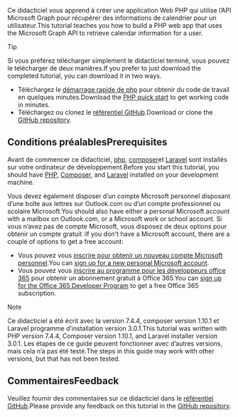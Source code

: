 <!-- markdownlint-disable MD002 MD041 -->

<span data-ttu-id="cda58-101">Ce didacticiel vous apprend à créer une application Web PHP qui utilise l’API Microsoft Graph pour récupérer des informations de calendrier pour un utilisateur.</span><span class="sxs-lookup"><span data-stu-id="cda58-101">This tutorial teaches you how to build a PHP web app that uses the Microsoft Graph API to retrieve calendar information for a user.</span></span>

> [!TIP]
> <span data-ttu-id="cda58-102">Si vous préférez télécharger simplement le didacticiel terminé, vous pouvez le télécharger de deux manières.</span><span class="sxs-lookup"><span data-stu-id="cda58-102">If you prefer to just download the completed tutorial, you can download it in two ways.</span></span>
>
> - <span data-ttu-id="cda58-103">Téléchargez le [démarrage rapide de php](https://developer.microsoft.com/graph/quick-start?platform=option-php) pour obtenir du code de travail en quelques minutes.</span><span class="sxs-lookup"><span data-stu-id="cda58-103">Download the [PHP quick start](https://developer.microsoft.com/graph/quick-start?platform=option-php) to get working code in minutes.</span></span>
> - <span data-ttu-id="cda58-104">Téléchargez ou clonez le [référentiel GitHub](https://github.com/microsoftgraph/msgraph-training-phpapp).</span><span class="sxs-lookup"><span data-stu-id="cda58-104">Download or clone the [GitHub repository](https://github.com/microsoftgraph/msgraph-training-phpapp).</span></span>

## <a name="prerequisites"></a><span data-ttu-id="cda58-105">Conditions préalables</span><span class="sxs-lookup"><span data-stu-id="cda58-105">Prerequisites</span></span>

<span data-ttu-id="cda58-106">Avant de commencer ce didacticiel, [php](http://php.net/downloads.php), [composer](https://getcomposer.org/)et [Laravel](https://laravel.com/) sont installés sur votre ordinateur de développement.</span><span class="sxs-lookup"><span data-stu-id="cda58-106">Before you start this tutorial, you should have [PHP](http://php.net/downloads.php), [Composer](https://getcomposer.org/), and [Laravel](https://laravel.com/) installed on your development machine.</span></span>

<span data-ttu-id="cda58-107">Vous devez également disposer d’un compte Microsoft personnel disposant d’une boîte aux lettres sur Outlook.com ou d’un compte professionnel ou scolaire Microsoft.</span><span class="sxs-lookup"><span data-stu-id="cda58-107">You should also have either a personal Microsoft account with a mailbox on Outlook.com, or a Microsoft work or school account.</span></span> <span data-ttu-id="cda58-108">Si vous n’avez pas de compte Microsoft, vous disposez de deux options pour obtenir un compte gratuit :</span><span class="sxs-lookup"><span data-stu-id="cda58-108">If you don't have a Microsoft account, there are a couple of options to get a free account:</span></span>

- <span data-ttu-id="cda58-109">Vous pouvez vous [inscrire pour obtenir un nouveau compte Microsoft personnel](https://signup.live.com/signup?wa=wsignin1.0&rpsnv=12&ct=1454618383&rver=6.4.6456.0&wp=MBI_SSL_SHARED&wreply=https://mail.live.com/default.aspx&id=64855&cbcxt=mai&bk=1454618383&uiflavor=web&uaid=b213a65b4fdc484382b6622b3ecaa547&mkt=E-US&lc=1033&lic=1).</span><span class="sxs-lookup"><span data-stu-id="cda58-109">You can [sign up for a new personal Microsoft account](https://signup.live.com/signup?wa=wsignin1.0&rpsnv=12&ct=1454618383&rver=6.4.6456.0&wp=MBI_SSL_SHARED&wreply=https://mail.live.com/default.aspx&id=64855&cbcxt=mai&bk=1454618383&uiflavor=web&uaid=b213a65b4fdc484382b6622b3ecaa547&mkt=E-US&lc=1033&lic=1).</span></span>
- <span data-ttu-id="cda58-110">Vous pouvez vous [inscrire au programme pour les développeurs office 365](https://developer.microsoft.com/office/dev-program) pour obtenir un abonnement gratuit à Office 365.</span><span class="sxs-lookup"><span data-stu-id="cda58-110">You can [sign up for the Office 365 Developer Program](https://developer.microsoft.com/office/dev-program) to get a free Office 365 subscription.</span></span>

> [!NOTE]
> <span data-ttu-id="cda58-111">Ce didacticiel a été écrit avec la version 7.4.4, composer version 1.10.1 et Laravel programme d’installation version 3.0.1.</span><span class="sxs-lookup"><span data-stu-id="cda58-111">This tutorial was written with PHP version 7.4.4, Composer version 1.10.1, and Laravel installer version 3.0.1.</span></span> <span data-ttu-id="cda58-112">Les étapes de ce guide peuvent fonctionner avec d’autres versions, mais cela n’a pas été testé.</span><span class="sxs-lookup"><span data-stu-id="cda58-112">The steps in this guide may work with other versions, but that has not been tested.</span></span>

## <a name="feedback"></a><span data-ttu-id="cda58-113">Commentaires</span><span class="sxs-lookup"><span data-stu-id="cda58-113">Feedback</span></span>

<span data-ttu-id="cda58-114">Veuillez fournir des commentaires sur ce didacticiel dans le [référentiel GitHub](https://github.com/microsoftgraph/msgraph-training-phpapp).</span><span class="sxs-lookup"><span data-stu-id="cda58-114">Please provide any feedback on this tutorial in the [GitHub repository](https://github.com/microsoftgraph/msgraph-training-phpapp).</span></span>
